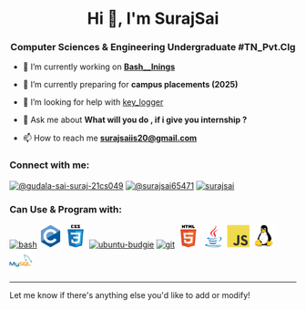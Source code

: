 

<h1 align="center">Hi 👋, I'm SurajSai</h1>
<h3 align="center">Computer Sciences & Engineering Undergraduate #TN_Pvt.Clg</h3>

- 🔭 I’m currently working on [__Bash__Inings__](https://github.com/SurajSia/__Bash__Inings__.git)

- 🌱 I’m currently preparing for **campus placements (2025)**

- 🤝 I’m looking for help with [key_logger](https://github.com/SurajSia/__Bash__Inings__.git)

- 💬 Ask me about **What will you do , if i give you internship ?**

- 📫 How to reach me **surajsaiis20@gmail.com**
<h3 align="left">Connect with me:</h3>
<p align="left">
  <a href="https://codepen.io/@gudala-sai-suraj-21cs049" target="blank"><img align="center" src="https://raw.githubusercontent.com/rahuldkjain/github-profile-readme-generator/master/src/images/icons/Social/codepen.svg" alt="@gudala-sai-suraj-21cs049" height="30" width="40" /></a>
  <a href="https://twitter.com/@surajsai65471" target="blank"><img align="center" src="https://raw.githubusercontent.com/rahuldkjain/github-profile-readme-generator/master/src/images/icons/Social/twitter.svg" alt="@surajsai65471" height="30" width="40" /></a>
  <a href="https://www.leetcode.com/surajsai" target="blank"><img align="center" src="https://raw.githubusercontent.com/rahuldkjain/github-profile-readme-generator/master/src/images/icons/Social/leet-code.svg" alt="surajsai" height="30" width="40" /></a>
</p>

<h3 align="left">Can Use & Program with:</h3>
<p align="left">
  <a href="https://www.gnu.org/software/bash/" target="_blank" rel="noreferrer"><img src="https://upload.wikimedia.org/wikipedia/commons/4/4b/Bash_Logo_Colored.svg" alt="bash" width="40" height="40"/></a>
  <a href="https://www.cprogramming.com/" target="_blank" rel="noreferrer"><img src="https://raw.githubusercontent.com/devicons/devicon/master/icons/c/c-original.svg" alt="c" width="40" height="40"/></a>
  <a href="https://www.w3schools.com/css/" target="_blank" rel="noreferrer"><img src="https://raw.githubusercontent.com/devicons/devicon/master/icons/css3/css3-original-wordmark.svg" alt="css3" width="40" height="40"/></a>
  <a href="https://flask.palletsprojects.com/" target="_blank" rel="noreferrer"><img src="https://www.google.com/url?sa=i&url=https%3A%2F%2Fcommons.wikimedia.org%2Fwiki%2FFile%3AUbuntu_Budgie_No_Wordmark.svg&psig=AOvVaw1P0743MqQz1zbmMPgnKMXX&ust=1721636656381000&source=images&cd=vfe&opi=89978449&ved=0CBEQjRxqFwoTCPD2yr7at4cDFQAAAAAdAAAAABAD" alt="ubuntu-budgie" width="40" height="40"/></a>
  <a href="https://git-scm.com/" target="_blank" rel="noreferrer"><img src="https://www.vectorlogo.zone/logos/git-scm/git-scm-icon.svg" alt="git" width="40" height="40"/></a>
  <a href="https://www.w3.org/html/" target="_blank" rel="noreferrer"><img src="https://raw.githubusercontent.com/devicons/devicon/master/icons/html5/html5-original-wordmark.svg" alt="html5" width="40" height="40"/></a>
  <a href="https://www.java.com" target="_blank" rel="noreferrer"><img src="https://raw.githubusercontent.com/devicons/devicon/master/icons/java/java-original.svg" alt="java" width="40" height="40"/></a>
  <a href="https://developer.mozilla.org/en-US/docs/Web/JavaScript" target="_blank" rel="noreferrer"><img src="https://raw.githubusercontent.com/devicons/devicon/master/icons/javascript/javascript-original.svg" alt="javascript" width="40" height="40"/></a>
  <a href="https://www.linux.org/" target="_blank" rel="noreferrer"><img src="https://raw.githubusercontent.com/devicons/devicon/master/icons/linux/linux-original.svg" alt="linux" width="40" height="40"/></a>
  <a href="https://www.mysql.com/" target="_blank" rel="noreferrer"><img src="https://raw.githubusercontent.com/devicons/devicon/master/icons/mysql/mysql-original-wordmark.svg" alt="mysql" width="40" height="40"/></a>
</p>

---

Let me know if there's anything else you'd like to add or modify!
